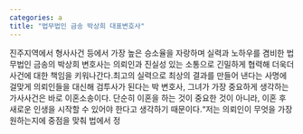 ```yaml
---
categories: a
title: "법무법인 금송 박상희 대표변호사"
---
```

진주지역에서 형사사건 등에서 가장 높은 승소율을 자랑하며 실력과 노하우를 겸비한 법무법인 금송의 박상희 변호사는 의뢰인과 진실성 있는 소통으로 긴밀하게 협력해 더욱더 사건에 대한 책임을 키워나간다.최고의 실력으로 최상의 결과를 만들어 낸다는 사명에 걸맞게 의뢰인들을 대신해 검투사가 된다는 박 변호사, 그녀가 가장 중요하게 생각하는 가사사건은 바로 이혼소송이다. 단순히 이혼을 하는 것이 중요한 것이 아니라, 이혼 후 새로운 인생을 시작할 수 있어야 한다고 생각하기 때문이다.“저는 의뢰인이 무엇을 가장 원하는지에 중점을 맞춰 법에서 정
